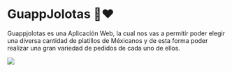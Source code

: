 # GuappJolotas 🌮❤
<p>Guappjolotas es una Aplicación Web, la cual nos vas a permitir poder elegir una diversa cantidad de platillos de Méxicanos y de esta forma poder realizar una gran variedad de pedidos de cada uno de ellos.</p>
<img src="https://i.imgur.com/u00Ttjs.jpg" >
